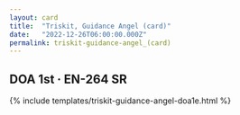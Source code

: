 ```yaml
---
layout: card
title:  "Triskit, Guidance Angel (card)"
date:   "2022-12-26T06:00:00.000Z"
permalink: triskit-guidance-angel_(card)
---
```


## DOA 1st &middot; EN-264 SR

{% include templates/triskit-guidance-angel-doa1e.html %}
